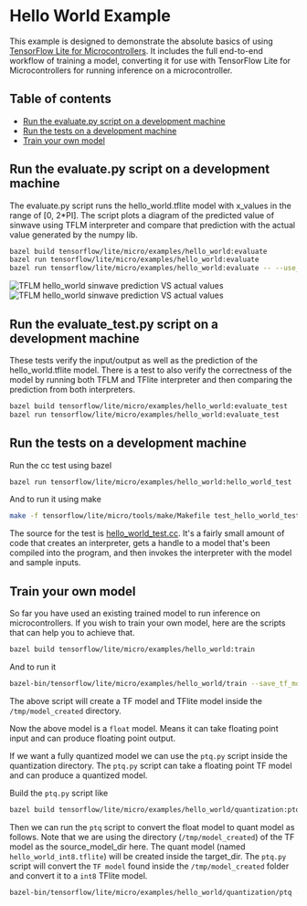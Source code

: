 <!-- mdformat off(b/169948621#comment2) -->

# Hello World Example

This example is designed to demonstrate the absolute basics of using [TensorFlow
Lite for Microcontrollers](https://www.tensorflow.org/lite/microcontrollers).
It includes the full end-to-end workflow of training a model, converting it for
use with TensorFlow Lite for Microcontrollers for running inference on a
microcontroller.

## Table of contents

-   [Run the evaluate.py script on a development machine](#run-the-evaluate-script-on-a-development-machine)
-   [Run the tests on a development machine](#run-the-tests-on-a-development-machine)
-   [Train your own model](#train-your-own-model)

## Run the evaluate.py script on a development machine
The evaluate.py script runs the hello_world.tflite model with x_values in the 
range of [0, 2*PI]. The script plots a diagram of the predicted value of sinwave
using TFLM interpreter and compare that prediction with the actual value
generated by the numpy lib.
```bash
bazel build tensorflow/lite/micro/examples/hello_world:evaluate
bazel run tensorflow/lite/micro/examples/hello_world:evaluate
bazel run tensorflow/lite/micro/examples/hello_world:evaluate -- --use_tflite
```
![TFLM hello_world sinwave prediction VS actual values](images/hello_world_tflm.png)   ![TFLM hello_world sinwave prediction VS actual values](images/hello_world_tflite.png)

## Run the evaluate_test.py script on a development machine
These tests verify the input/output as well as the prediction of the
hello_world.tflite model. There is a test to also verify the correctness of
the model by running both TFLM and TFlite interpreter and then comparing the
prediction from both interpreters.
```bash
bazel build tensorflow/lite/micro/examples/hello_world:evaluate_test
bazel run tensorflow/lite/micro/examples/hello_world:evaluate_test
```

## Run the tests on a development machine

Run the cc test using bazel
```bash
bazel run tensorflow/lite/micro/examples/hello_world:hello_world_test
```
And to run it using make 
```bash
make -f tensorflow/lite/micro/tools/make/Makefile test_hello_world_test
```

The source for the test is [hello_world_test.cc](hello_world_test.cc).
It's a fairly small amount of code that creates an interpreter, gets a handle to
a model that's been compiled into the program, and then invokes the interpreter
with the model and sample inputs.

## Train your own model

So far you have used an existing trained model to run inference on
microcontrollers. If you wish to train your own model, here are the scripts 
that can help you to achieve that. 

```bash
bazel build tensorflow/lite/micro/examples/hello_world:train
```
And to run it
```bash
bazel-bin/tensorflow/lite/micro/examples/hello_world/train --save_tf_model --save_dir=/tmp/model_created/
```
The above script will create a TF model and TFlite model inside the 
`/tmp/model_created` directory. 

Now the above model is a `float` model. Means it can take floating point input
and can produce floating point output. 

If we want a fully quantized model we can use the `ptq.py` script inside the 
quantization directory. The `ptq.py` script can take a floating point TF model 
and can produce a quantized model.

Build the `ptq.py` script like
```bash
bazel build tensorflow/lite/micro/examples/hello_world/quantization:ptq
```

Then we can run the `ptq` script to convert the float model to quant model as 
follows. Note that we are using the directory (`/tmp/model_created`) of the 
TF model as the source_model_dir here. The quant model 
(named `hello_world_int8.tflite`) will be created inside the target_dir.
The `ptq.py` script will convert the `TF model` found inside the 
`/tmp/model_created` folder and convert it to a `int8` TFlite model.
```bash
bazel-bin/tensorflow/lite/micro/examples/hello_world/quantization/ptq --source_model_dir=/tmp/model_created --target_dir=/tmp/quant_model/
```

